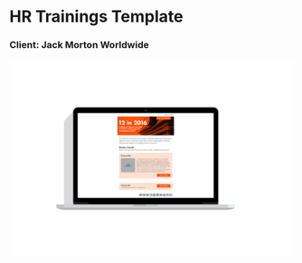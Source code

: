 # HR Trainings Template
### Client: Jack Morton Worldwide

![HR Trainings Mockup](/images/JackMorton_HRTrainings_Mockup.png)

